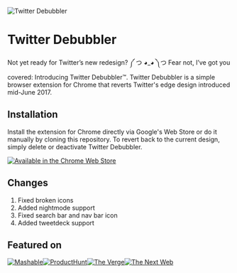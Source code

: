 ![Twitter Debubbler](https://Ln2.co/images/twitter-debubbler.png)

# Twitter Debubbler

Not yet ready for Twitter’s new redesign? ༼ つ ◕_◕ ༽つ Fear not, I’ve got you covered: Introducing Twitter Debubbler™. Twitter Debubbler is a simple browser extension for Chrome that reverts Twitter's edge design introduced mid-June 2017.

## Installation

Install the extension for Chrome directly via Google's Web Store or do it manually by cloning this repository. To revert back to the current design, simply delete or deactivate Twitter Debubbler.

[![Available in the Chrome Web Store](https://Ln2.co/images/chrome-web-store.png)](https://chrome.google.com/webstore/detail/twitter-debubbler/hkjoicffkkieieemalcahjhhknneoapn)

## Changes
1. Fixed broken icons
2. Added nightmode support
3. Fixed search bar and nav bar icon
4. Added tweetdeck support

## Featured on

[![Mashable](https://Ln2.co/images/mashable.png)](http://mashable.com/2017/06/16/get-rid-of-twitter-bubbles/#yfl63wXniOqc)[![ProductHunt](https://Ln2.co/images/product-hunt.png)](https://www.producthunt.com/posts/twitter-debubbler)[![The Verge](https://Ln2.co/images/the-verge.png)](https://www.theverge.com/2017/6/16/15821004/twitter-debubbler-chrome-extension)[![The Next Web](https://Ln2.co/images/the-next-web.png)](https://thenextweb.com/twitter/2017/06/16/hate-twitters-bubblys-redesign-extension-gets-rid/#.tnw_mdOJuWAS)
